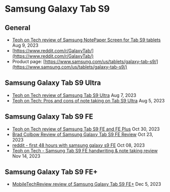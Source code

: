 # Samsung Galaxy Tab S9

## General

* [Teoh on Tech review of Samsung NotePaper Screen for Tab S9 tablets](https://youtu.be/i6A-61GllGY) Aug 9, 2023
* [https://www.reddit.com/r/GalaxyTab/](https://www.reddit.com/r/GalaxyTab/)
* Product page: [https://www.samsung.com/us/tablets/galaxy-tab-s9/](https://www.samsung.com/us/tablets/galaxy-tab-s9/)

## Samsung Galaxy Tab S9 Ultra

* [Teoh on Tech review of Samsung Tab S9 Ultra](https://www.youtube.com/watch?v=pM-skwRH3GE) Aug 7, 2023
* [Teoh on Tech: Pros and cons of note taking on Tab S9 Ultra](https://youtu.be/Rmtk4-ItSC0) Aug 5, 2023

## Samsung Galaxy Tab S9 FE

* [Teoh on Tech review of Samsung Tab S9 FE and FE Plus](https://www.youtube.com/watch?v=lZI9gB3siNs) Oct 30, 2023&#x20;
* [Brad Colbow Review of Samsung Galaxy Tab S9 FE Review](https://www.youtube.com/watch?v=8Pb7OAERdZg) Oct 23, 2023
* [reddit - first 48 hours with samsung galaxy s9 FE](https://www.reddit.com/r/Android/comments/1732g1v/my\_first\_48\_hours\_with\_the\_samsung\_galaxy\_tab\_s9) Oct 08, 2023
* [Teoh on Tech - Samsung Tab S9 FE handwriting & note taking review](https://www.youtube.com/watch?v=11i6ZK8Tpu8) Nov 14, 2023

## Samsung Galaxy Tab S9 FE+

* [MobileTechReview review of Samsung Galaxy Tab S9 FE+](https://www.youtube.com/watch?v=q1KW\_TV0fRY) Dec 5, 2023
